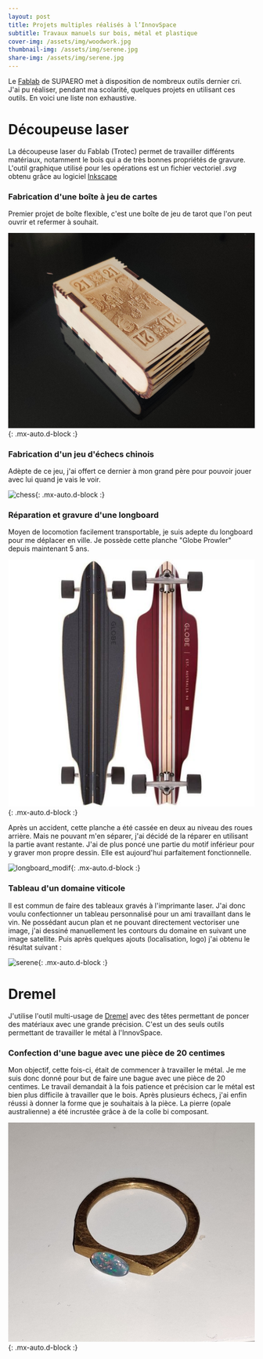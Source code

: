 ```yaml
---
layout: post
title: Projets multiples réalisés à l’InnovSpace
subtitle: Travaux manuels sur bois, métal et plastique
cover-img: /assets/img/woodwork.jpg
thumbnail-img: /assets/img/serene.jpg
share-img: /assets/img/serene.jpg
---
```


Le [Fablab](https://fablab-manager.isae.fr/) de SUPAERO met à disposition de nombreux outils dernier cri.
J'ai pu réaliser, pendant ma scolarité, quelques projets en utilisant ces outils. En voici une liste non exhaustive.

#  Découpeuse laser

La découpeuse laser du Fablab (Trotec) permet de travailler différents matériaux, notamment le bois qui a de très bonnes propriétés de gravure.
L'outil graphique utilisé pour les opérations est un fichier vectoriel *.svg* obtenu grâce au logiciel [Inkscape](https://inkscape.org/fr/)

### Fabrication d'une boîte à jeu de cartes

Premier projet de boîte flexible, c'est une boîte de jeu de tarot que l'on peut ouvrir et refermer à souhait.

![cardbox](../assets/img/cardbox.jpg){: .mx-auto.d-block :}


### Fabrication d'un jeu d'échecs chinois

Adèpte de ce jeu, j'ai offert ce dernier à mon grand père pour pouvoir jouer avec lui quand je vais le voir.

![chess](../assets/img/chinese_chess.jpg){: .mx-auto.d-block :}


### Réparation et gravure d'une longboard

Moyen de locomotion facilement transportable, je suis adepte du longboard pour me déplacer en ville.
Je possède cette planche "Globe Prowler" depuis maintenant 5 ans.

![longboard_original](../assets/img/longboard_original.jpg){: .mx-auto.d-block :}

Après un accident, cette planche a été cassée en deux au niveau des roues arrière.
Mais ne pouvant m'en séparer, j'ai décidé de la réparer en utilisant la partie avant restante.
J'ai de plus poncé une partie du motif inférieur pour y graver mon propre dessin. Elle est aujourd'hui parfaitement fonctionnelle.

![longboard_modif](../assets/img/longboard_modif.png){: .mx-auto.d-block :}

### Tableau d'un domaine viticole

Il est commun de faire des tableaux gravés à l'imprimante laser.
J'ai donc voulu confectionner un tableau personnalisé pour un ami travaillant dans le vin.
Ne possédant aucun plan et ne pouvant directement vectoriser une image, j'ai dessiné manuellement les contours du domaine en suivant une image satellite.
Puis après quelques ajouts (localisation, logo) j'ai obtenu le résultat suivant :

![serene](../assets/img/serene.jpg){: .mx-auto.d-block :}



# Dremel

J'utilise l'outil multi-usage de [Dremel](https://www.dremel.com/fr/fr) avec des têtes permettant de poncer des matériaux avec une grande précision.
C'est un des seuls outils permettant de travailler le métal à l'InnovSpace.

### Confection d'une bague avec une pièce de 20 centimes

Mon objectif, cette fois-ci, était de commencer à travailler le métal.
Je me suis donc donné pour but de faire une bague avec une pièce de 20 centimes.
Le travail demandait à la fois patience et précision car le métal est bien plus difficile à travailler que le bois.
Après plusieurs échecs, j'ai enfin réussi à donner la forme que je souhaitais à la pièce.
La pierre (opale australienne) a été incrustée grâce à de la colle bi composant.

![bague](../assets/img/bague.jpg){: .mx-auto.d-block :}

